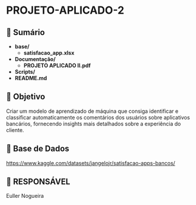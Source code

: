 # PROJETO-APLICADO-2

## 📄 Sumário

- **base/**
  - **satisfacao_app.xlsx**
- **Documentação/**
  - **PROJETO APLICADO II.pdf**
- **Scripts/**
- **README.md**

## 🚀 Objetivo
Criar um modelo de aprendizado de máquina que consiga identificar e classificar automaticamente os comentários dos usuários sobre aplicativos bancários, fornecendo insights mais detalhados sobre a experiência do cliente.

## 🎲 Base de Dados
https://www.kaggle.com/datasets/jangelojr/satisfacao-apps-bancos/

## 🙇 RESPONSÁVEL
Euller Nogueira

